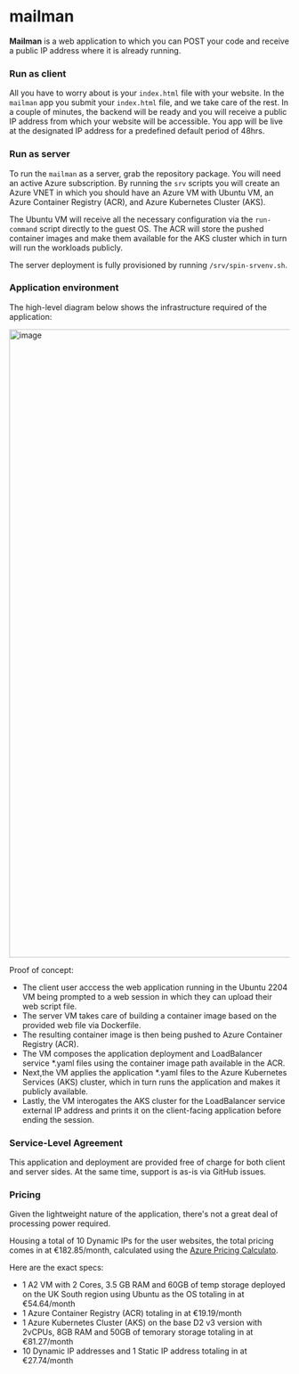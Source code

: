 # mailman

**Mailman** is a web application to which you can POST your code and receive a public IP address where it is already running.

### Run as client

All you have to worry about is your `index.html` file with your website. In the `mailman` app you submit your `index.html` file, and we take care of the rest. In a couple of minutes, the backend will be ready and you will receive a public IP address from which your website will be accessible. You app will be live at the designated IP address for a predefined default period of 48hrs.

### Run as server

To run the `mailman` as a server, grab the repository package. You will need an active Azure subscription. By running the `srv` scripts you will create an Azure VNET in which you should have an Azure VM with Ubuntu VM, an Azure Container Registry (ACR), and Azure Kubernetes Cluster (AKS).

The Ubuntu VM will receive all the necessary configuration via the `run-command` script directly to the guest OS. The ACR will store the pushed container images and make them available for the AKS cluster which in turn will run the workloads publicly.

The server deployment is fully provisioned by running `/srv/spin-srvenv.sh`.

### Application environment

The high-level diagram below shows the infrastructure required of the application:

<img width="1128" alt="image" src="https://github.com/user-attachments/assets/efd0ec12-4e32-480c-8f3c-4119d6b48fc6" />

Proof of concept:
- The client user acccess the web application running in the Ubuntu 2204 VM being prompted to a web session in which they can upload their web script file.
- The server VM takes care of building a container image based on the provided web file via Dockerfile.
- The resulting container image is then being pushed to Azure Container Registry (ACR).
- The VM composes the application deployment and LoadBalancer service *.yaml files using the container image path available in the ACR.
- Next,the VM applies the application *.yaml files to the Azure Kubernetes Services (AKS) cluster, which in turn runs the application and makes it publicly available.
- Lastly, the VM interogates the AKS cluster for the LoadBalancer service external IP address and prints it on the client-facing application before ending the session.

### Service-Level Agreement

This application and deployment are provided free of charge for both client and server sides.
At the same time, support is as-is via GitHub issues.

### Pricing

Given the lightweight nature of the application, there's not a great deal of processing power required.

Housing a total of 10 Dynamic IPs for the user websites, the total pricing comes in at €182.85/month, calculated using the [Azure Pricing Calculato](https://azure.microsoft.com/en-us/pricing/calculator).

Here are the exact specs:

- 1 A2 VM with 2 Cores, 3.5 GB RAM and 60GB of temp storage deployed on the UK South region using Ubuntu as the OS totaling in at €54.64/month
- 1 Azure Container Registry (ACR) totaling in at €19.19/month
- 1 Azure Kubernetes Cluster (AKS) on the base D2 v3 version with 2vCPUs, 8GB RAM and 50GB of temorary storage totaling in at €81.27/month
- 10 Dynamic IP addresses and 1 Static IP address totaling in at €27.74/month

